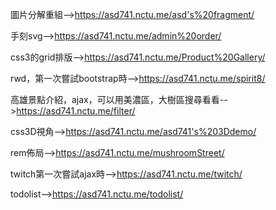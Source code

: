 圖片分解重組-->https://asd741.nctu.me/asd's%20fragment/

手刻svg-->https://asd741.nctu.me/admin%20order/

css3的grid排版-->https://asd741.nctu.me/Product%20Gallery/

rwd，第一次嘗試bootstrap時-->https://asd741.nctu.me/spirit8/

高雄景點介紹，ajax，可以用美濃區，大樹區搜尋看看-->https://asd741.nctu.me/filter/

css3D視角-->https://asd741.nctu.me/asd741's%203Ddemo/

rem佈局-->https://asd741.nctu.me/mushroomStreet/

twitch第一次嘗試ajax時-->https://asd741.nctu.me/twitch/

todolist-->https://asd741.nctu.me/todolist/
